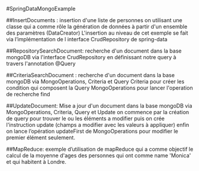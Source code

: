 #SpringDataMongoExample


##InsertDocuments : 
insertion d'une liste de personnes on utilisant une classe qui a comme rôle la génération de données à partir d'un ensemble des paramètres (DataCreator)
L'insertion au niveau de cet exemple se fait via l’implémentation de l interface CrudRepository de spring-data

##RepositorySearchDocument:
recherche d'un document dans la base mongoDB via l'interface CrudRepository en définissant notre query à travers  l'annotation @Query

##CriteriaSearchDocument :
recherche d'un document dans la base mongoDB via MongoOperations, Criteria et Query
Criteria pour créer les condition qui composent la Query
MongoOperations pour lancer l'operation de recherche find

##UpdateDocument:
Mise a jour d'un document 
dans la base mongoDB via MongoOperations, Criteria, Query et Update
on commence par la création de query pour trouver le ou les éléments a modifier puis on crée l'instruction update (champs a modifier avec les valeurs à appliquer)
enfin on lance l’opération updateFirst de MongoOperations pour modifier le premier élément seulement.

##MapReduce: 
exemple d’utilisation de mapReduce qui a comme objectif le calcul de la moyenne d'ages des personnes qui ont comme name 'Monica' et qui habitent à Londre.